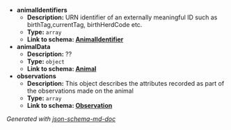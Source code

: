  - <b id="#/properties/animalIdentifiers">animalIdentifiers</b>
	 - **Description:** URN identifier of an externally meaningful ID such as birthTag,currentTag, birthHerdCode etc.
	 - **Type:** `array`
	 - <b id="animalidentifieranimalidentifier.md">Link to schema: [AnimalIdentifier](AnimalIdentifier.md)</b>
 - <b id="#/properties/animalData">animalData</b>
	 - **Description:**  ?? 
	 - **Type:** `object`
	 - <b id="animalanimal.md">Link to schema: [Animal](Animal.md)</b>
 - <b id="#/properties/observations">observations</b>
	 - **Description:**  This object describes the attributes recorded as part of the observations made on the animal
	 - **Type:** `array`
	 - <b id="observationobservation.md">Link to schema: [Observation](Observation.md)</b>

_Generated with [json-schema-md-doc](https://brianwendt.github.io/json-schema-md-doc/)_